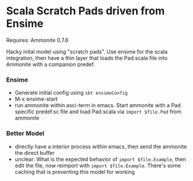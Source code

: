 # Scala Scratch Pads driven from Ensime


Requires: Ammonite 0.7.6

Hacky inital model using "scratch pads". Use ensime for the scala integration, then have a thin layer that loads the Pad.scala file into Ammonite with a companion predef. 


### Ensime


- Generate initial config using `sbt ensimeConfig`
- M-x ensime-start 
- run ammonite within asci-term in emacs. Start ammonite with a Pad specific predef.sc file and load Pad.scala via `import $file.Pad` from ammonite


### Better Model 

- directly have a interior process within emacs, then send the ammonite the direct buffer
- unclear: What is the expected behavior of `import $file.Example`, then edit the file, now reimport with `import $file.Example`. There's some caching that is preventing this model for working

